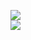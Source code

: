 [![](https://img.shields.io/badge/Made%20With-Github%20Spray-lightgrey.svg?style=for-the-badge&logo=github)](https://github.com/Annihil/github-spray#19542)  
[![](https://i.imgur.com/2DrTn0Z.gif)](https://github.com/Annihil/github-spray)